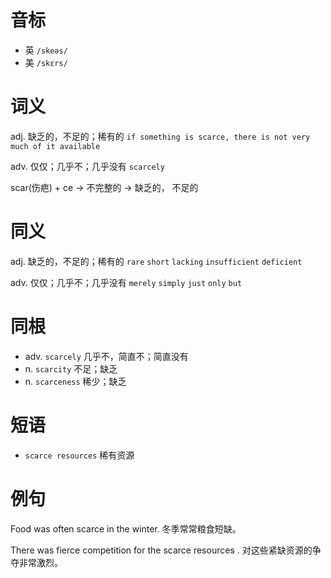 # 音标

- 英 `/skeəs/`
- 美 `/skɛrs/`

# 词义

adj. 缺乏的，不足的；稀有的
`if something is scarce, there is not very much of it available`

adv. 仅仅；几乎不；几乎没有
`scarcely`



scar(伤疤) + ce → 不完整的 → 缺乏的， 不足的

# 同义

adj. 缺乏的，不足的；稀有的
`rare` `short` `lacking` `insufficient` `deficient`

adv. 仅仅；几乎不；几乎没有
`merely` `simply` `just` `only` `but`

# 同根

- adv. `scarcely` 几乎不，简直不；简直没有
- n. `scarcity` 不足；缺乏
- n. `scarceness` 稀少；缺乏

# 短语

- `scarce resources` 稀有资源

# 例句

Food was often scarce in the winter.
冬季常常粮食短缺。

There was fierce competition for the scarce resources .
对这些紧缺资源的争夺非常激烈。


